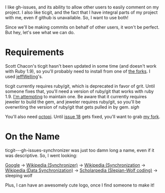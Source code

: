 I like gh-issues, and its ability to allow other users to easily comment on my project.  I also like ticgit, and the fact that I have integral parts of my project with me, even if github is unavailable.  So, I want to use both!

Since we'll be making commits on behalf of other users, it won't be perfect.  But hey, let's see what we can do.

# Requirements

Scott Chacon's ticgit hasn't been updated in some time (and doesn't work with
Ruby 1.9), so you'll probably need to install from one of [the forks][1]. I used
[jeffWelling][2]'s.

ticgit currently requires ruby/git, which is deprecated in favor of grit. Until
someone fixes that, you'll need a version of ruby/git that works with ruby 1.9.
[I'm attempting][4] to maintain one. Be aware that it currently requires jeweler
to build the gem, and jeweler requires ruby/git, so you'll be overwriting the
version of ruby/git that gets pulled in by gem.  *sigh*

You'll also need [octopi][3]. Until [issue 18][5] gets fixed, you'll want to
grab [my fork][6].

[1]: http://github.com/schacon/ticgit/network
[2]: http://github.com/jeffWelling/ticgit/
[3]: http://github.com/fcoury/octopi/
[4]: http://github.com/xiongchiamiov/ruby-git
[5]: http://github.com/fcoury/octopi/issues/#issue/18
[6]: http://github.com/xiongchiamiov/octopi

# On the Name
ticgit---gh-issues-synchronizer was just too damn long a name, even if it was descriptive.  So, I went looking:

[Google][10] -> [Wikipedia (Synchronizer)][11] -> [Wikipedia (Synchronization][12] -> [Wikipedia (Data Synchronization)][13] -> [Scholarpedia (Slepian-Wolf coding)][14] -> sleeping wolf

Plus, I can have an awesomely cute logo, once I find someone to make it!

[10]: http://www.google.com/search?hl=en&q=synchronizer&aq=f&oq=&aqi=
[11]: http://en.wikipedia.org/wiki/Synchronizer
[12]: http://en.wikipedia.org/wiki/Synchronization
[13]: http://en.wikipedia.org/wiki/Data_synchronization
[14]: http://www.scholarpedia.org/article/Slepian-Wolf_coding
